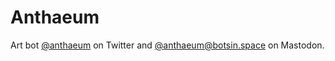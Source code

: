 # Anthaeum

Art bot [@anthaeum](https://twitter.com/anthaeum) on Twitter and [@anthaeum@botsin.space](https://botsin.space/@anthaeum) on Mastodon.

